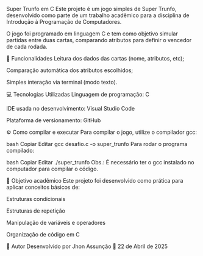 Super Trunfo em C
Este projeto é um jogo simples de Super Trunfo, desenvolvido como parte de um trabalho acadêmico para a disciplina de Introdução à Programação de Computadores.

O jogo foi programado em linguagem C e tem como objetivo simular partidas entre duas cartas, comparando atributos para definir o vencedor de cada rodada.

🧩 Funcionalidades
Leitura dos dados das cartas (nome, atributos, etc);

Comparação automática dos atributos escolhidos;

Simples interação via terminal (modo texto).

💻 Tecnologias Utilizadas
Linguagem de programação: C

IDE usada no desenvolvimento: Visual Studio Code

Plataforma de versionamento: GitHub

⚙️ Como compilar e executar
Para compilar o jogo, utilize o compilador gcc:

bash
Copiar
Editar
gcc desafio.c -o super_trunfo
Para rodar o programa compilado:

bash
Copiar
Editar
./super_trunfo
Obs.: É necessário ter o gcc instalado no computador para compilar o código.

🎯 Objetivo acadêmico
Este projeto foi desenvolvido como prática para aplicar conceitos básicos de:

Estruturas condicionais

Estruturas de repetição

Manipulação de variáveis e operadores

Organização de código em C

👤 Autor
Desenvolvido por Jhon Assunção
📅 22 de Abril de 2025
